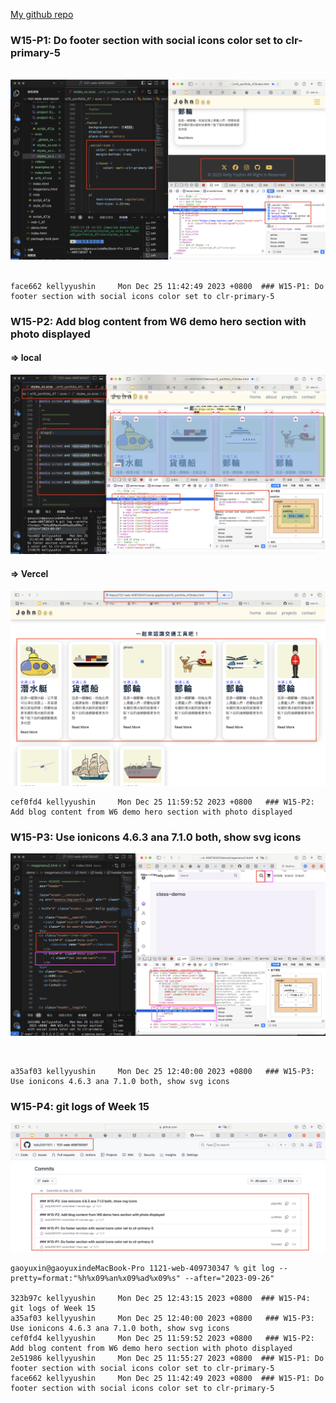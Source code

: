[My github repo](https://github.com/kelly20011011/1121-web-409730347.git)

### W15-P1: Do footer section with social icons color set to clr-primary-5
 
 
![](w15-p1.png)
 
```
face662 kellyyushin     Mon Dec 25 11:42:49 2023 +0800  ### W15-P1: Do footer section with social icons color set to clr-primary-5

```
 ### W15-P2: Add blog content from W6 demo hero section with photo displayed
 
#### => local
 
![](w15-p2-1.png)
 
#### => Vercel
 
![](w15-p2-2.png)
 
```
cef0fd4 kellyyushin     Mon Dec 25 11:59:52 2023 +0800   ### W15-P2: Add blog content from W6 demo hero section with photo displayed
```
 ### W15-P3: Use ionicons 4.6.3 ana 7.1.0 both, show svg icons
 
![](w15-p3.png)


 
```
a35af03 kellyyushin     Mon Dec 25 12:40:00 2023 +0800   ### W15-P3: Use ionicons 4.6.3 ana 7.1.0 both, show svg icons
```
### W15-P4: git logs of Week 15
 
![](w15-p4.png)
```
gaoyuxin@gaoyuxindeMacBook-Pro 1121-web-409730347 % git log --pretty=format:"%h%x09%an%x09%ad%x09%s" --after="2023-09-26"

323b97c kellyyushin     Mon Dec 25 12:43:15 2023 +0800  ### W15-P4: git logs of Week 15
a35af03 kellyyushin     Mon Dec 25 12:40:00 2023 +0800   ### W15-P3: Use ionicons 4.6.3 ana 7.1.0 both, show svg icons
cef0fd4 kellyyushin     Mon Dec 25 11:59:52 2023 +0800   ### W15-P2: Add blog content from W6 demo hero section with photo displayed
2e51986 kellyyushin     Mon Dec 25 11:55:27 2023 +0800  ### W15-P1: Do footer section with social icons color set to clr-primary-5
face662 kellyyushin     Mon Dec 25 11:42:49 2023 +0800  ### W15-P1: Do footer section with social icons color set to clr-primary-5

```